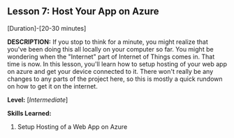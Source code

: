 ## Lesson 7: Host Your App on Azure
[Duration]-[20-30 minutes]

**DESCRIPTION:** If you stop to think for a minute, you might realize
that you've been doing this all locally on your computer so far. You
might be wondering when the "Internet" part of Internet of Things comes
in. That time is now. In this lesson, you'll learn how to setup hosting
of your web app on azure and get your device connected to it. There
won't really be any changes to any parts of the project here, so this is
mostly a quick rundown on how to get it on the internet.

**Level:** [*Intermediate*]

**Skills Learned:**
1. Setup Hosting of a Web App on Azure

